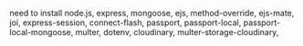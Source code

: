 need to install node.js, express, mongoose, ejs, method-override, 
ejs-mate, joi, express-session, connect-flash, passport, 
passport-local, passport-local-mongoose, 
multer, dotenv, cloudinary, multer-storage-cloudinary,


